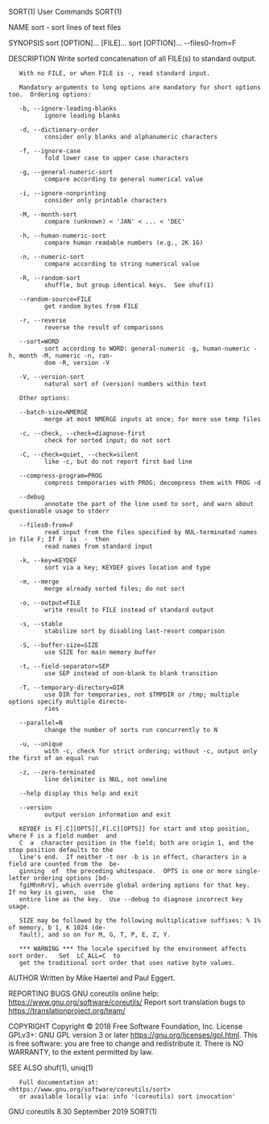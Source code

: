 SORT(1)                                      User Commands                                     SORT(1)

NAME
       sort - sort lines of text files

SYNOPSIS
       sort [OPTION]... [FILE]...
       sort [OPTION]... --files0-from=F

DESCRIPTION
       Write sorted concatenation of all FILE(s) to standard output.

       With no FILE, or when FILE is -, read standard input.

       Mandatory arguments to long options are mandatory for short options too.  Ordering options:

       -b, --ignore-leading-blanks
              ignore leading blanks

       -d, --dictionary-order
              consider only blanks and alphanumeric characters

       -f, --ignore-case
              fold lower case to upper case characters

       -g, --general-numeric-sort
              compare according to general numerical value

       -i, --ignore-nonprinting
              consider only printable characters

       -M, --month-sort
              compare (unknown) < 'JAN' < ... < 'DEC'

       -h, --human-numeric-sort
              compare human readable numbers (e.g., 2K 1G)

       -n, --numeric-sort
              compare according to string numerical value

       -R, --random-sort
              shuffle, but group identical keys.  See shuf(1)

       --random-source=FILE
              get random bytes from FILE

       -r, --reverse
              reverse the result of comparisons

       --sort=WORD
              sort according to WORD: general-numeric -g, human-numeric -h, month -M, numeric -n, ran‐
              dom -R, version -V

       -V, --version-sort
              natural sort of (version) numbers within text

       Other options:

       --batch-size=NMERGE
              merge at most NMERGE inputs at once; for more use temp files

       -c, --check, --check=diagnose-first
              check for sorted input; do not sort

       -C, --check=quiet, --check=silent
              like -c, but do not report first bad line

       --compress-program=PROG
              compress temporaries with PROG; decompress them with PROG -d

       --debug
              annotate the part of the line used to sort, and warn about questionable usage to stderr

       --files0-from=F
              read input from the files specified by NUL-terminated names in file F; If F  is  -  then
              read names from standard input

       -k, --key=KEYDEF
              sort via a key; KEYDEF gives location and type

       -m, --merge
              merge already sorted files; do not sort

       -o, --output=FILE
              write result to FILE instead of standard output

       -s, --stable
              stabilize sort by disabling last-resort comparison

       -S, --buffer-size=SIZE
              use SIZE for main memory buffer

       -t, --field-separator=SEP
              use SEP instead of non-blank to blank transition

       -T, --temporary-directory=DIR
              use DIR for temporaries, not $TMPDIR or /tmp; multiple options specify multiple directo‐
              ries

       --parallel=N
              change the number of sorts run concurrently to N

       -u, --unique
              with -c, check for strict ordering; without -c, output only the first of an equal run

       -z, --zero-terminated
              line delimiter is NUL, not newline

       --help display this help and exit

       --version
              output version information and exit

       KEYDEF is F[.C][OPTS][,F[.C][OPTS]] for start and stop position, where F is a field number  and
       C  a  character position in the field; both are origin 1, and the stop position defaults to the
       line's end.  If neither -t nor -b is in effect, characters in a field are counted from the  be‐
       ginning  of  the preceding whitespace.  OPTS is one or more single-letter ordering options [bd‐
       fgiMhnRrV], which override global ordering options for that key.  If no key is given,  use  the
       entire line as the key.  Use --debug to diagnose incorrect key usage.

       SIZE may be followed by the following multiplicative suffixes: % 1% of memory, b 1, K 1024 (de‐
       fault), and so on for M, G, T, P, E, Z, Y.

       *** WARNING *** The locale specified by the environment affects sort order.   Set  LC_ALL=C  to
       get the traditional sort order that uses native byte values.

AUTHOR
       Written by Mike Haertel and Paul Eggert.

REPORTING BUGS
       GNU coreutils online help: <https://www.gnu.org/software/coreutils/>
       Report sort translation bugs to <https://translationproject.org/team/>

COPYRIGHT
       Copyright  ©  2018  Free  Software Foundation, Inc.  License GPLv3+: GNU GPL version 3 or later
       <https://gnu.org/licenses/gpl.html>.
       This is free software: you are free to change and redistribute it.  There is  NO  WARRANTY,  to
       the extent permitted by law.

SEE ALSO
       shuf(1), uniq(1)

       Full documentation at: <https://www.gnu.org/software/coreutils/sort>
       or available locally via: info '(coreutils) sort invocation'

GNU coreutils 8.30                          September 2019                                     SORT(1)
